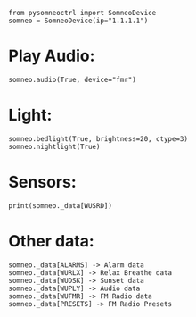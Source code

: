 

```
from pysomneoctrl import SomneoDevice
somneo = SomneoDevice(ip="1.1.1.1")
```

# Play Audio:
```
somneo.audio(True, device="fmr")
```
# Light:
```
somneo.bedlight(True, brightness=20, ctype=3)
somneo.nightlight(True)
```

# Sensors:
```
print(somneo._data[WUSRD])
```
# Other data:
```
somneo._data[ALARMS] -> Alarm data
somneo._data[WURLX] -> Relax Breathe data
somneo._data[WUDSK] -> Sunset data
somneo._data[WUPLY] -> Audio data
somneo._data[WUFMR] -> FM Radio data
somneo._data[PRESETS] -> FM Radio Presets

```
